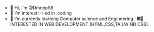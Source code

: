 - 👋 Hi, I’m @Dmnep58
- 👀 I’m interest✨✨ed in .coding
- 🌱 I’m currently learning  Computer science and Engineering
. 
🎆🧨 INTERESTED IN WEB DEVELOPMENT.(HTML,CSS,TAILWIND CSS).

<!---
Dmnep58/Dmnep58 is a ✨ special ✨ repository because its `README.md` (this file) appears on your GitHub profile.
You can click the Preview link to take a look at your changes.
--->
